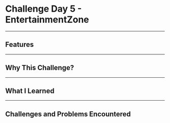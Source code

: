 # Challenge Day 5 - EntertainmentZone

---

## Features


--- 


## Why This Challenge?

---


## What I Learned



---

## Challenges and Problems Encountered
